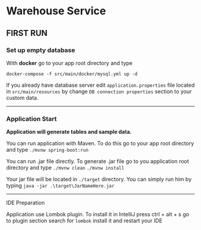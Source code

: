 # Warehouse Service

## FIRST RUN

### Set up empty database

With **docker** go to your app root directory and type

`docker-compose -f src/main/docker/mysql.yml up -d`

If you already have database server edit `application.properties` file located in `src/main/resources` by change `DB connection properties` section to your custom data.

____

### Application Start

**Application will generate tables and sample data.**

You can run application with Maven. To do this go to your app root directory and type
`./mvnw spring-boot:run`

You can run .jar file directly. To generate .jar file go to you application root directory and type
`./mvnw clean`
`./mvnw install`

Your jar file will be located in `./target` directory. You can simply run him by typing
`java -jar .\target\JarNameHere.jar`

___

IDE Preparation

Application use Lombok plugin. To install it in IntelliJ press ctrl + alt + s go to plugin section search for `lombok` 
install it and restart your IDE